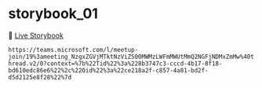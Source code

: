 # storybook_01

🚀 [Live Storybook](https://6346c29f12cb3212588eb719-kysdmcdpcq.chromatic.com/?path=/story/card01--regular)

`https://teams.microsoft.com/l/meetup-join/19%3ameeting_NzgxZGVjMTktNzViZS00MWMzLWFmMWUtMmQ2NGFjNDMxZmMw%40thread.v2/0?context=%7b%22Tid%22%3a%228b3747c3-cccd-4b17-8f18-bd610edc86e6%22%2c%22Oid%22%3a%22ce218a2f-c857-4a81-bd2f-d5d2125e8f28%22%7d`
